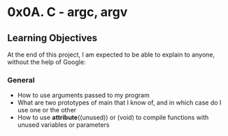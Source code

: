 # 0x0A. C - argc, argv
## Learning Objectives
At the end of this project, I am expected to be able to explain to anyone, without the help of Google:
### General
* How to use arguments passed to my program
* What are two prototypes of main that I know of, and in which case do I use one or the other
* How to use __attribute__((unused)) or (void) to compile functions with unused variables or parameters
